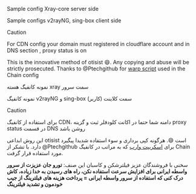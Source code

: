 Sample config Xray-core server side

Sample configs v2rayNG, sing-box client side

>[!Caution]
> For CDN config your domain must registered in cloudflare account and in DNS section , proxy status is on


This is the innovative method of otisist 😄. Any copying and abuse will be strictly prosecuted.
Thanks to @Ptechgithub for [warp script](https://github.com/Ptechgithub/warp) used in the Chain config


نمونه کانفیگ هسته xray سمت سرور

نمونه کانفیگ v2rayNG و sing-box سمت کلاینت (کاربر)
>[!Caution]
>برای استفاده از کانفیگ CDN، دامنه شما حتما در اکانت کلودفلر ثبت و گزینه proxy status در قسمت DNS روشن باشد


این روش ابداعی otisist است 😄. هرگونه کپی برداری و سوء استفاده شدیدا پیگیرد دارد.
با تشکر از @Ptechgithub برای [اسکریپت وارپ](https://github.com/Ptechgithub/warp) که به مراتب در کانفیگ Chain مورد استفاده قرار گرفت.

سخنی با فروشندگان عزیز فیلترشکن و کاسبان این صنف:
**تورو جان عزیزت از سرور واسطه ایرانی برای افزایش سرعت استفاده نکن، راه های رسیدن به خدا زیاده، کاش درک کنی که استفاده از سرور واسطه ایرانی = پرداخت هزینه های فیلترینگ از جیب خودمون و تشدید فیلترینگ**
